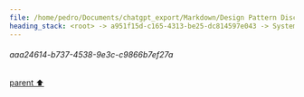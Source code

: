 ```yaml
---
file: /home/pedro/Documents/chatgpt_export/Markdown/Design Pattern Discussion.md
heading_stack: <root> -> a951f15d-c165-4313-be25-dc814597e043 -> System -> 03985b6c-29ae-41b6-92e5-e42d445643dd -> System -> aaa24614-b737-4538-9e3c-c9866b7ef27a
---
```

###### aaa24614-b737-4538-9e3c-c9866b7ef27a
[parent ⬆️](#03985b6c-29ae-41b6-92e5-e42d445643dd)
